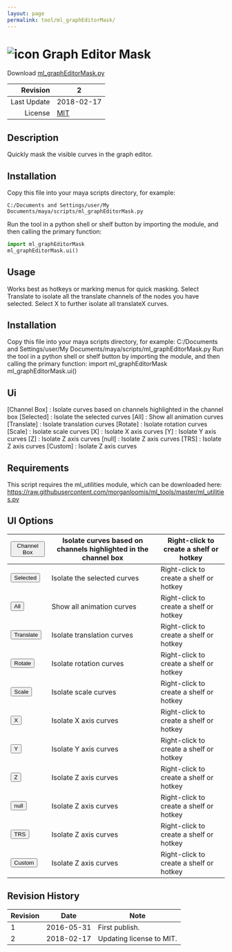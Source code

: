 ```yaml
---
layout: page
permalink: tool/ml_graphEditorMask/
---
```


# ![icon](https://raw.githubusercontent.com/morganloomis/ml_tools/master/icons//ml_graphEditorMask.png) Graph Editor Mask
Download [ml_graphEditorMask.py](https://raw.githubusercontent.com/morganloomis/ml_tools/master/ml_graphEditorMask.py)

| Revision | 2 |
|---:|---|
| Last Update | 2018-02-17 |
| License | [MIT](https://opensource.org/licenses/MIT) |

## Description

 Quickly mask the visible curves in the graph editor. 

## Installation

Copy this file into your maya scripts directory, for example:

`C:/Documents and Settings/user/My Documents/maya/scripts/ml_graphEditorMask.py`

Run the tool in a python shell or shelf button by importing the module, 
and then calling the primary function:

```python
import ml_graphEditorMask
ml_graphEditorMask.ui()
```

## Usage

 Works best as hotkeys or marking menus for quick masking. Select Translate to isolate all the translate channels of the nodes you have selected. Select X to further isolate all translateX curves. 

## Installation

 Copy this file into your maya scripts directory, for example: C:/Documents and Settings/user/My Documents/maya/scripts/ml_graphEditorMask.py Run the tool in a python shell or shelf button by importing the module, and then calling the primary function: import ml_graphEditorMask ml_graphEditorMask.ui() 

## Ui

 [Channel Box] : Isolate curves based on channels highlighted in the channel box [Selected] : Isolate the selected curves [All] : Show all animation curves [Translate] : Isolate translation curves [Rotate] : Isolate rotation curves [Scale] : Isolate scale curves [X] : Isolate X axis curves [Y] : Isolate Y axis curves [Z] : Isolate Z axis curves [null] : Isolate Z axis curves [TRS] : Isolate Z axis curves [Custom] : Isolate Z axis curves 

## Requirements

 This script requires the ml_utilities module, which can be downloaded here: https://raw.githubusercontent.com/morganloomis/ml_tools/master/ml_utilities.py 

## UI Options


|<button type="button">Channel Box</button>|Isolate curves based on channels highlighted in the channel box|Right-click to create a shelf or hotkey|
|---|---|---|
|<button type="button">Selected</button>|Isolate the selected curves|Right-click to create a shelf or hotkey|
|<button type="button">All</button>|Show all animation curves|Right-click to create a shelf or hotkey|
|<button type="button">Translate</button>|Isolate translation curves|Right-click to create a shelf or hotkey|
|<button type="button">Rotate</button>|Isolate rotation curves|Right-click to create a shelf or hotkey|
|<button type="button">Scale</button>|Isolate scale curves|Right-click to create a shelf or hotkey|
|<button type="button">X</button>|Isolate X axis curves|Right-click to create a shelf or hotkey|
|<button type="button">Y</button>|Isolate Y axis curves|Right-click to create a shelf or hotkey|
|<button type="button">Z</button>|Isolate Z axis curves|Right-click to create a shelf or hotkey|
|<button type="button">null</button>|Isolate Z axis curves|Right-click to create a shelf or hotkey|
|<button type="button">TRS</button>|Isolate Z axis curves|Right-click to create a shelf or hotkey|
|<button type="button">Custom</button>|Isolate Z axis curves|Right-click to create a shelf or hotkey|

## Revision History

| Revision | Date | Note|
|---|---|---|
|1|2016-05-31|First publish.|
|2|2018-02-17|Updating license to MIT.|
